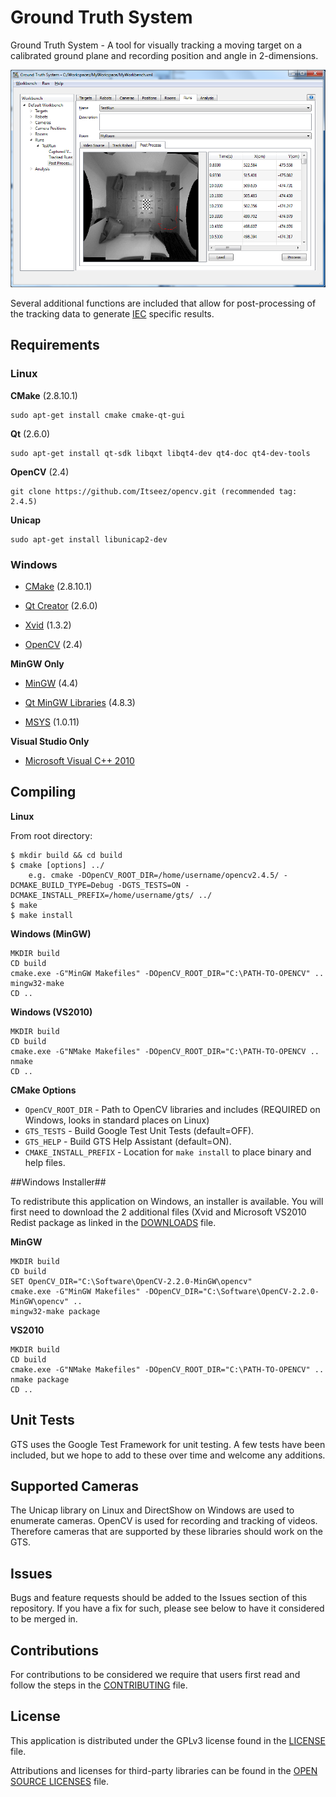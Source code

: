 # Ground Truth System #

Ground Truth System - A tool for visually tracking a moving target on a calibrated ground plane and recording position and angle in 2-dimensions.

![Screenshot](help/doc/gts_userguide_files/image034.png?raw=true)

Several additional functions are included that allow for post-processing of the tracking data to generate [IEC](http://www.iec.ch/) specific results.

## Requirements ##

### Linux ###

__CMake__ (2.8.10.1)

    sudo apt-get install cmake cmake-qt-gui

__Qt__ (2.6.0)

    sudo apt-get install qt-sdk libqxt libqt4-dev qt4-doc qt4-dev-tools

__OpenCV__ (2.4)

    git clone https://github.com/Itseez/opencv.git (recommended tag: 2.4.5)

__Unicap__

    sudo apt-get install libunicap2-dev

### Windows ###

* [CMake](http://www.cmake.org/cmake/resources/software.html) (2.8.10.1)

* [Qt Creator](http://qt-project.org/downloads) (2.6.0)

* [Xvid](http://www.xvid.org/) (1.3.2)

* [OpenCV](http://sourceforge.net/projects/opencvlibrary/files/opencv-win/) (2.4)

__MinGW Only__

* [MinGW](ftp://ftp.qt.nokia.com/misc/MinGW-gcc440_1.zip) (4.4)

* [Qt MinGW Libraries](http://qt-project.org/downloads) (4.8.3)

* [MSYS](http://www.mingw.org/wiki/MSYS) (1.0.11)

__Visual Studio Only__

* [Microsoft Visual C++ 2010](http://www.microsoft.com/visualstudio/eng/products/visual-studio-2010-express)

## Compiling ##

__Linux__

From root directory:

    $ mkdir build && cd build
    $ cmake [options] ../
	    e.g. cmake -DOpenCV_ROOT_DIR=/home/username/opencv2.4.5/ -DCMAKE_BUILD_TYPE=Debug -DGTS_TESTS=ON -DCMAKE_INSTALL_PREFIX=/home/username/gts/ ../
    $ make
    $ make install

__Windows (MinGW)__

    MKDIR build
    CD build
    cmake.exe -G"MinGW Makefiles" -DOpenCV_ROOT_DIR="C:\PATH-TO-OPENCV" ..   
    mingw32-make
    CD ..

__Windows (VS2010)__

	MKDIR build
	CD build
	cmake.exe -G"NMake Makefiles" -DOpenCV_ROOT_DIR="C:\PATH-TO-OPENCV ..
	nmake
	CD ..
	
__CMake Options__

- `OpenCV_ROOT_DIR` - Path to OpenCV libraries and includes (REQUIRED on Windows, looks in standard places on Linux)
- `GTS_TESTS` - Build Google Test Unit Tests (default=OFF).
- `GTS_HELP` - Build GTS Help Assistant (default=ON).
- `CMAKE_INSTALL_PREFIX` - Location for `make install` to place binary and help files.  

##Windows Installer##

To redistribute this application on Windows, an installer is available. You will first need to download the 2 additional files (Xvid and Microsoft VS2010 Redist package as linked in the [DOWNLOADS](/installer/files/DOWNLOADS) file.

__MinGW__
	
	MKDIR build
	CD build
	SET OpenCV_DIR="C:\Software\OpenCV-2.2.0-MinGW\opencv"
	cmake.exe -G"MinGW Makefiles" -DOpenCV_DIR="C:\Software\OpenCV-2.2.0-MinGW\opencv" ..
	mingw32-make package

__VS2010__
  	
	MKDIR build
	CD build
	cmake.exe -G"NMake Makefiles" -DOpenCV_ROOT_DIR="C:\PATH-TO-OPENCV" .. 
	nmake package
	CD ..

## Unit Tests ##

GTS uses the Google Test Framework for unit testing. A few tests have been included, but we hope to add to these over time and welcome any additions.

## Supported Cameras ##

The Unicap library on Linux and DirectShow on Windows are used to enumerate cameras. OpenCV is used for recording and tracking of videos.
Therefore cameras that are supported by these libraries should work on the GTS.

## Issues ##

Bugs and feature requests should be added to the Issues section of this repository. If you have a fix for such, please see below to have it considered to be merged in.

## Contributions ##

For contributions to be considered we require that users first read and follow the steps in the [CONTRIBUTING](CONTRIBUTING.md) file.

## License ##

This application is distributed under the GPLv3 license found in the [LICENSE](LICENSE) file.

Attributions and licenses for third-party libraries can be found in the [OPEN SOURCE LICENSES](OPENSOURCE_LICENSES) file.
